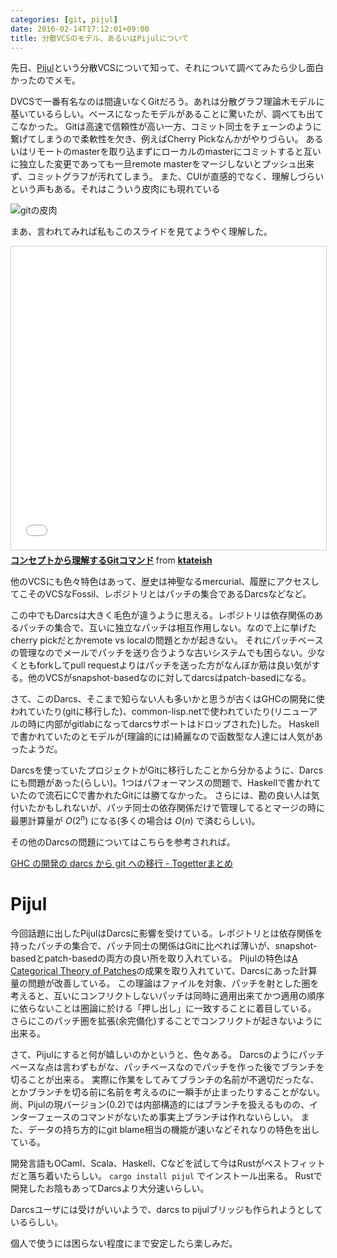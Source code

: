 ```yaml
---
categories: [git, pijul]
date: 2016-02-14T17:12:01+09:00
title: 分散VCSのモデル、あるいはPijulについて
---
```


先日、[Pijul](pijul.org)という分散VCSについて知って、それについて調べてみたら少し面白かったのでメモ。
<!--more-->
DVCSで一番有名なのは間違いなくGitだろう。あれは分散グラフ理論木モデルに基いているらしい。ベースになったモデルがあることに驚いたが、調べても出てこなかった。
Gitは高速で信頼性が高い一方、コミット同士をチェーンのように繋げてしまうので柔軟性を欠き、例えばCherry Pickなんかがやりづらい。
あるいはリモートのmasterを取り込まずにローカルのmasterにコミットすると互いに独立した変更であっても一旦remote masterをマージしないとプッシュ出来ず、コミットグラフが汚れてしまう。
また、CUIが直感的でなく、理解しづらいという声もある。それはこういう皮肉にも現れている

![gitの皮肉](http://imgs.xkcd.com/comics/git.png)

まあ、言われてみれば私もこのスライドを見てようやく理解した。

<iframe src="//www.slideshare.net/slideshow/embed_code/key/l0beYVXFDsBY3P" width="595" height="485" frameborder="0" marginwidth="0" marginheight="0" scrolling="no" style="border:1px solid #CCC; border-width:1px; margin-bottom:5px; max-width: 100%;" allowfullscreen> </iframe> <div style="margin-bottom:5px"> <strong> <a href="//www.slideshare.net/ktateish/git-concept1" title="コンセプトから理解するGitコマンド" target="_blank">コンセプトから理解するGitコマンド</a> </strong> from <strong><a href="//www.slideshare.net/ktateish" target="_blank">ktateish</a></strong> </div>

他のVCSにも色々特色はあって、歴史は神聖なるmercurial、履歴にアクセスしてこそのVCSなFossil、レポジトリとはパッチの集合であるDarcsなどなど。

この中でもDarcsは大きく毛色が違うように思える。レポジトリは依存関係のあるパッチの集合で、互いに独立なパッチは相互作用しない。なので上に挙げたcherry pickだとかremote vs localの問題とかが起きない。
それにパッチベースの管理なのでメールでパッチを送り合うような古いシステムでも困らない。少なくともforkしてpull requestよりはパッチを送った方がなんぼか筋は良い気がする。他のVCSがsnapshot-basedなのに対してdarcsはpatch-basedになる。

さて、このDarcs、そこまで知らない人も多いかと思うが古くはGHCの開発に使われていたり(gitに移行した)、common-lisp.netで使われていたり(リニューアルの時に内部がgitlabになってdarcsサポートはドロップされた)した。
Haskellで書かれていたのとモデルが(理論的には)綺麗なので函数型な人達には人気があったようだ。


Darcsを使っていたプロジェクトがGitに移行したことから分かるように、Darcsにも問題があった(らしい)。1つはパフォーマンスの問題で、Haskellで書かれていたので流石にCで書かれたGitには勝てなかった。
さらには、勘の良い人は気付いたかもしれないが、パッチ同士の依存関係だけで管理してるとマージの時に最悪計算量が $O(2^n)$ になる(多くの場合は $O(n)$ で済むらしい)。

その他のDarcsの問題についてはこちらを参考されれば。

[GHC の開発の darcs から git への移行 - Togetterまとめ](http://togetter.com/li/120640)



# Pijul

今回話題に出したPijulはDarcsに影響を受けている。レポジトリとは依存関係を持ったパッチの集合で、パッチ同士の関係はGitに比べれば薄いが、snapshot-basedとpatch-basedの両方の良い所を取り入れている。
Pijulの特色は[A Categorical Theory of Patches](http://arxiv.org/abs/1311.3903)の成果を取り入れていて、Darcsにあった計算量の問題が改善している。
この理論はファイルを対象、パッチを射とした圏を考えると、互いにコンフリクトしないパッチは同時に適用出来てかつ適用の順序に依らないことは圏論に於ける「押し出し」に一致することに着目している。
さらにこのパッチ圏を拡張(余完備化)することでコンフリクトが起きないように出来る。

さて、Pijulにすると何が嬉しいのかというと、色々ある。
Darcsのようにパッチベースな点は言わずもがな、パッチベースなのでパッチを作った後でブランチを切ることが出来る。
実際に作業をしてみてブランチの名前が不適切だったな、とかブランチを切る前に名前を考えるのに一瞬手が止まったりすることがない。
尚、Pijulの現バージョン(0.2)では内部構造的にはブランチを扱えるものの、インターフェースのコマンドがないため事実上ブランチは作れないらしい。
また、データの持ち方的にgit blame相当の機能が速いなどそれなりの特色を出している。


開発言語もOCaml、Scala、Haskell、Cなどを試して今はRustがベストフィットだと落ち着いたらしい。 `cargo install pijul` でインストール出来る。
Rustで開発したお陰もあってDarcsより大分速いらしい。

Darcsユーザには受けがいいようで、darcs to pijulブリッジも作られようとしているらしい。

個人で使うには困らない程度にまで安定したら楽しみだ。
